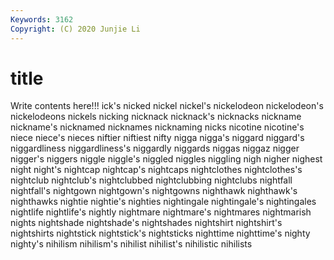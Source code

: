```yaml
---
Keywords: 3162
Copyright: (C) 2020 Junjie Li
---
```


# title

Write contents here!!!
ick's 
nicked 
nickel 
nickel's 
nickelodeon 
nickelodeon's 
nickelodeons 
nickels 
nicking 
nicknack
nicknack's 
nicknacks 
nickname 
nickname's 
nicknamed 
nicknames 
nicknaming 
nicks 
nicotine 
nicotine's
niece 
niece's 
nieces 
niftier 
niftiest 
nifty 
nigga 
nigga's 
niggard 
niggard's
niggardliness 
niggardliness's 
niggardly 
niggards 
niggas 
niggaz 
nigger 
nigger's 
niggers 
niggle
niggle's 
niggled 
niggles 
niggling 
nigh 
nigher 
nighest 
night 
night's 
nightcap
nightcap's 
nightcaps 
nightclothes 
nightclothes's 
nightclub 
nightclub's 
nightclubbed 
nightclubbing 
nightclubs 
nightfall
nightfall's 
nightgown 
nightgown's 
nightgowns 
nighthawk 
nighthawk's 
nighthawks 
nightie 
nightie's 
nighties
nightingale 
nightingale's 
nightingales 
nightlife 
nightlife's 
nightly 
nightmare 
nightmare's 
nightmares 
nightmarish
nights 
nightshade 
nightshade's 
nightshades 
nightshirt 
nightshirt's 
nightshirts 
nightstick 
nightstick's 
nightsticks
nighttime 
nighttime's 
nighty 
nighty's 
nihilism 
nihilism's 
nihilist 
nihilist's 
nihilistic 
nihilists
